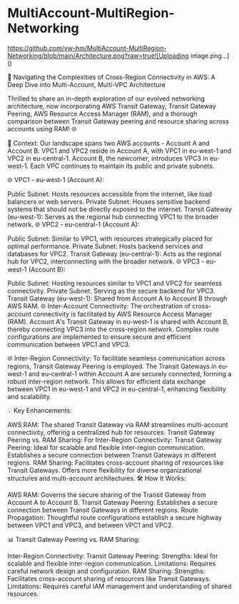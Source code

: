 # MultiAccount-MultiRegion-Networking

https://github.com/vw-hm/MultiAccount-MultiRegion-Networking/blob/main/Architecture.png?raw=true![Uploading image.png…]()


🚀 Navigating the Complexities of Cross-Region Connectivity in AWS: A Deep Dive into Multi-Account, Multi-VPC Architecture

Thrilled to share an in-depth exploration of our evolved networking architecture, now incorporating AWS Transit Gateway, Transit Gateway Peering, AWS Resource Access Manager (RAM), and a thorough comparison between Transit Gateway peering and resource sharing across accounts using RAM! 🌐

🔗 Context:
Our landscape spans two AWS accounts - Account A and Account B. VPC1 and VPC2 reside in Account A, with VPC1 in eu-west-1 and VPC2 in eu-central-1. Account B, the newcomer, introduces VPC3 in eu-west-1. Each VPC continues to maintain its public and private subnets.

🌐 VPC1 - eu-west-1 (Account A):

Public Subnet: Hosts resources accessible from the internet, like load balancers or web servers.
Private Subnet: Houses sensitive backend systems that should not be directly exposed to the internet.
Transit Gateway (eu-west-1): Serves as the regional hub connecting VPC1 to the broader network.
🌐 VPC2 - eu-central-1 (Account A):

Public Subnet: Similar to VPC1, with resources strategically placed for optimal performance.
Private Subnet: Hosts backend services and databases for VPC2.
Transit Gateway (eu-central-1): Acts as the regional hub for VPC2, interconnecting with the broader network.
🌐 VPC3 - eu-west-1 (Account B):

Public Subnet: Hosting resources similar to VPC1 and VPC2 for seamless connectivity.
Private Subnet: Serving as the secure backend for VPC3.
Transit Gateway (eu-west-1): Shared from Account A to Account B through AWS RAM.
🌐 Inter-Account Connectivity:
The orchestration of cross-account connectivity is facilitated by AWS Resource Access Manager (RAM). Account A's Transit Gateway in eu-west-1 is shared with Account B, thereby connecting VPC3 into the cross-region network. Complex route configurations are implemented to ensure secure and efficient communication between VPC1 and VPC3.

🌐 Inter-Region Connectivity:
To facilitate seamless communication across regions, Transit Gateway Peering is employed. The Transit Gateways in eu-west-1 and eu-central-1 within Account A are securely connected, forming a robust inter-region network. This allows for efficient data exchange between VPC1 in eu-west-1 and VPC2 in eu-central-1, enhancing flexibility and scalability.

💡 Key Enhancements:

AWS RAM: The shared Transit Gateway via RAM streamlines multi-account connectivity, offering a centralized hub for resources.
Transit Gateway Peering vs. RAM Sharing:
For Inter-Region Connectivity:
Transit Gateway Peering: Ideal for scalable and flexible inter-region communication. Establishes a secure connection between Transit Gateways in different regions.
RAM Sharing: Facilitates cross-account sharing of resources like Transit Gateways. Offers more flexibility for diverse organizational structures and multi-account architectures.
🛠️ How It Works:

AWS RAM: Governs the secure sharing of the Transit Gateway from Account A to Account B.
Transit Gateway Peering: Establishes a secure connection between Transit Gateways in different regions.
Route Propagation: Thoughtful route configurations establish a secure highway between VPC1 and VPC3, and between VPC1 and VPC2.

📊 Transit Gateway Peering vs. RAM Sharing:

Inter-Region Connectivity:
Transit Gateway Peering:
Strengths: Ideal for scalable and flexible inter-region communication.
Limitations: Requires careful network design and configuration.
RAM Sharing:
Strengths: Facilitates cross-account sharing of resources like Transit Gateways.
Limitations: Requires careful IAM management and understanding of shared resources.
